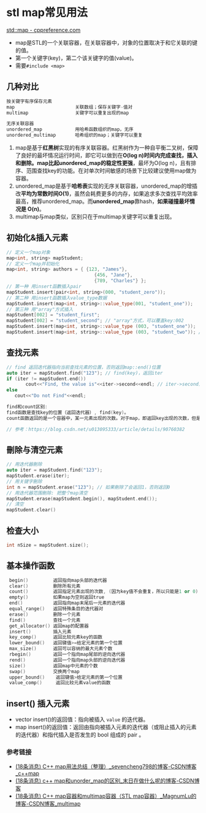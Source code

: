 # stl map常见用法

[std::map - cppreference.com](https://zh.cppreference.com/w/cpp/container/map)

- map是STL的一个关联容器，在关联容器中，对象的位置取决于和它关联的键的值。
- 第一个关键字(key)，第二个该关键字的值(value)。
- 需要`#include <map>`

## 几种对比

```c++
按关键字有序保存元素
map                      关联数组；保存关键字-值对
multimap                 关键字可以重复出现的map

无序关联容器
unordered_map            用哈希函数组织的map，无序
unordered_multimap       哈希组织的map；关键字可以重复
```

1. 
   map是基于**红黑树**实现的有序关联容器。红黑树作为一种自平衡二叉树，保障了良好的最坏情况运行时间，即它可以做到在**O(log n)**时间内完成查找，插入和删除。map比起unordered_map的**稳定性更强**，最坏为O(log n)，且有排序、范围查找key的功能。在对单次时间敏感的场景下比较建议使用map做为容器。
2. unordered_map是基于**哈希表**实现的无序关联容器，unordered_map的增插改**平均为常数时间O(1)**，虽然会耗费更多的内存，如果追求多次查找平均效率最高，推荐unordered_map。而**unordered_map**靠hash，**如果碰撞最坏情况是 O(n)**。
3. multimap与map类似，区别只在于multimap关键字可以重复出现。

## 初始化&**插入元素**

```cpp
// 定义一个map对象
map<int, string> mapStudent;
// 定义一个map并初始化
map<int, string> authors = { {123, "James"},
                                {456, "Jane"},
                                {789, "Charles"} };
// 第一种 用insert函數插入pair
mapStudent.insert(pair<int, string>(000, "student_zero"));
// 第二种 用insert函数插入value_type数据
mapStudent.insert(map<int, string>::value_type(001, "student_one"));
// 第三种 用"array"方式插入
mapStudent[002] = "student_first";
mapStudent[002] = "student_second"; // "array"方式，可以覆盖key:002
mapStudent.insert(map<int, string>::value_type (003, "student_one"));
mapStudent.insert(map<int, string>::value_type (003, "student_two")); // insert方式，不能覆盖key:003
```

##  查找元素

```cpp
// find 返回迭代器指向当前查找元素的位置，否则返回map::end()位置
auto iter = mapStudent.find("123"); // find(key)，返回iter
if (iter != mapStudent.end())
       cout<<"Find, the value is"<<iter->second<<endl; // iter->second为key的val值
else
   cout<<"Do not Find"<<endl;
```

```c++
find和count区别:
find函数是查找key的位置（返回迭代器）, find(key)。
count函数返回的是一个容器中，某一元素出现的次数。对于map，即返回key出现的次数，但是map中的key是不允许重复出现的，故count函数返回值只能是1（存在）或0（不存在），count(key)。

// 参考：https://blog.csdn.net/u013095333/article/details/90760382
```

##  刪除与清空元素

```c++
// 用迭代器刪除
auto iter = mapStudent.find("123");
mapStudent.erase(iter);
// 用关键字刪除
int n = mapStudent.erase("123"); // 如果刪除了会返回1，否则返回0
// 用迭代器范围刪除: 把整个map清空
mapStudent.erase(mapStudent.begin(), mapStudent.end());
// 清空
mapStudent.clear()
```

## 检查大小

```c++
int nSize = mapStudent.size();
```

##  基本操作函数

```cpp
 begin()         返回指向map头部的迭代器
 clear()         删除所有元素
 count()         返回指定元素出现的次数, (因为key值不会重复，所以只能是1 or 0)
 empty()         如果map为空则返回true
 end()           返回指向map末尾后一元素的迭代器
 equal_range()   返回特殊条目的迭代器对
 erase()         删除一个元素
 find()          查找一个元素
 get_allocator() 返回map的配置器
 insert()        插入元素
 key_comp()      返回比较元素key的函数
 lower_bound()   返回键值>=给定元素的第一个位置
 max_size()      返回可以容纳的最大元素个数
 rbegin()        返回一个指向map尾部的逆向迭代器
 rend()          返回一个指向map头部的逆向迭代器
 size()          返回map中元素的个数
 swap()          交换两个map
 upper_bound()    返回键值>给定元素的第一个位置
 value_comp()     返回比较元素value的函数
```
## insert() 插入元素

- vector insert()的返回值：指向被插入 `value` 的迭代器。
- map insert()的返回值：返回由指向被插入元素的迭代器（或阻止插入的元素的迭代器）和指代插入是否发生的 bool 组成的 pair 。



### 参考链接

- [(18条消息) C++ map用法总结（整理）_sevencheng798的博客-CSDN博客_c++map](https://blog.csdn.net/sevenjoin/article/details/81943864)
- [(18条消息) c++ map和unorder_map的区别_末日在做什么呢的博客-CSDN博客](https://blog.csdn.net/h2517956473/article/details/117152535?spm=1001.2101.3001.6661.1&depth_1-utm_relevant_index=1)
- [(18条消息) C++ map容器和multimap容器（STL map容器）_MagnumLu的博客-CSDN博客_multimap](https://blog.csdn.net/qq_28584889/article/details/83855734?spm=1001.2101.3001.6661.1&depth_1-utm_relevant_index=1)
